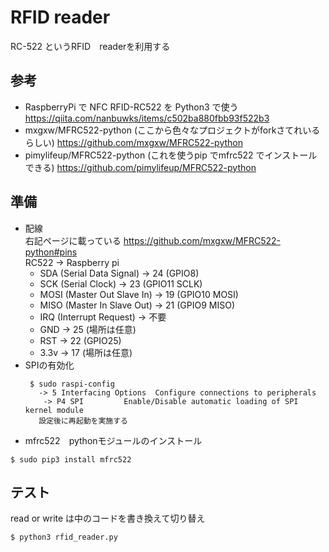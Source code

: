# RFID reader
RC-522 というRFID　readerを利用する
## 参考
* RaspberryPi で NFC RFID-RC522 を Python3 で使う  
https://qiita.com/nanbuwks/items/c502ba880fbb93f522b3  
*  mxgxw/MFRC522-python  (ここから色々なプロジェクトがforkさてれいるらしい)
https://github.com/mxgxw/MFRC522-python
*  pimylifeup/MFRC522-python (これを使うpip でmfrc522 でインストールできる)
https://github.com/pimylifeup/MFRC522-python  
## 準備
* 配線  
右記ページに載っている https://github.com/mxgxw/MFRC522-python#pins  
RC522 -> Raspberry pi
  - SDA (Serial Data Signal) -> 24 (GPIO8)
  - SCK (Serial Clock) -> 23 (GPIO11 SCLK)
  - MOSI (Master Out Slave In) -> 19 (GPIO10 MOSI) 
  - MISO (Master In Slave Out) -> 21 (GPIO9 MISO) 
  - IRQ (Interrupt Request) -> 不要
  - GND -> 25 (場所は任意)
  - RST -> 22 (GPIO25)
  - 3.3v -> 17 (場所は任意)
* SPIの有効化
  ```console
   $ sudo raspi-config 
     -> 5 Interfacing Options  Configure connections to peripherals 
      -> P4 SPI         Enable/Disable automatic loading of SPI kernel module
     設定後に再起動を実施する
  ```
* mfrc522　pythonモジュールのインストール
```console
$ sudo pip3 install mfrc522
```
## テスト
read or write は中のコードを書き換えて切り替え
```console
$ python3 rfid_reader.py
```
